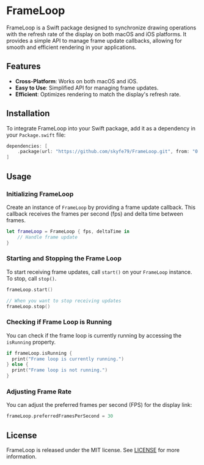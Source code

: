 # FrameLoop

FrameLoop is a Swift package designed to synchronize drawing operations with the refresh rate of the display on both macOS and iOS platforms. It provides a simple API to manage frame update callbacks, allowing for smooth and efficient rendering in your applications.

## Features

- **Cross-Platform**: Works on both macOS and iOS.
- **Easy to Use**: Simplified API for managing frame updates.
- **Efficient**: Optimizes rendering to match the display's refresh rate.

## Installation

To integrate FrameLoop into your Swift package, add it as a dependency in your `Package.swift` file:

```swift:Package.swift
dependencies: [
    .package(url: "https://github.com/skyfe79/FrameLoop.git", from: "0.0.1")
]
```

## Usage

### Initializing FrameLoop

Create an instance of `FrameLoop` by providing a frame update callback. This callback receives the frames per second (fps) and delta time between frames.

```swift
let frameLoop = FrameLoop { fps, deltaTime in
    // Handle frame update
}
```

### Starting and Stopping the Frame Loop

To start receiving frame updates, call `start()` on your `FrameLoop` instance. To stop, call `stop()`.

```swift
frameLoop.start()

// When you want to stop receiving updates
frameLoop.stop()
```

### Checking if Frame Loop is Running

You can check if the frame loop is currently running by accessing the `isRunning` property.

```swift
if frameLoop.isRunning {
  print("Frame loop is currently running.")
} else {
  print("Frame loop is not running.")
}
```

### Adjusting Frame Rate

You can adjust the preferred frames per second (FPS) for the display link:

```swift
frameLoop.preferredFramesPerSecond = 30
```


## License

FrameLoop is released under the MIT license. See [LICENSE](LICENSE) for more information.
